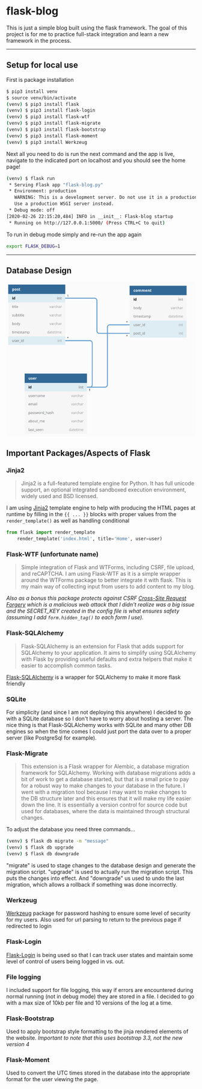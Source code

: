 # flask-blog
This is just a simple blog built using the flask framework. The goal of this project is for me to practice full-stack integration and learn a new framework in the process.

---

## Setup for local use
First is package installation
```bash
$ pip3 install venv
$ source venv/bin/activate
(venv) $ pip3 install flask
(venv) $ pip3 install flask-login
(venv) $ pip3 install flask-wtf
(venv) $ pip3 install flask-migrate
(venv) $ pip3 install flask-bootstrap
(venv) $ pip3 install flask-moment
(venv) $ pip3 install Werkzeug
```

Next all you need to do is run the next command and the app is live, navigate to the indicated port on localhost and you should see the home page!
```bash
(venv) $ flask run
 * Serving Flask app "flask-blog.py"
 * Environment: production
   WARNING: This is a development server. Do not use it in a production deployment.
   Use a production WSGI server instead.
 * Debug mode: off
[2020-02-26 22:15:20,484] INFO in __init__: Flask-blog startup
 * Running on http://127.0.0.1:5000/ (Press CTRL+C to quit)
```

To run in debug mode simply and re-run the app again
```bash
export FLASK_DEBUG=1
```

---

## Database Design

![Here is a diagram of the database structure](./db_diagram.png)

## Important Packages/Aspects of Flask

### Jinja2
> Jinja2 is a full-featured template engine for Python. It has full unicode support, an optional integrated sandboxed execution environment, widely used and BSD licensed.


I am using [Jinja2](http://jinja.pocoo.org/) template engine to help with producing the HTML pages at runtime by filling in the ```{{ ... }}``` blocks with proper values from the ```render_template()``` as well as handling conditional

```python
from flask import render_template
    render_template('index.html', title='Home', user=user)
```
### Flask-WTF (unfortunate name)
> Simple integration of Flask and WTForms, including CSRF, file upload, and reCAPTCHA.
I am using Flask-WTF as it is a simple wrapper around the WTForms package to better integrate it with flask. This is my main way of collecting input from users to add content to my blog.

*Also as a bonus this package protects against CSRF [Cross-Site Request Forgery](http://en.wikipedia.org/wiki/Cross-site_request_forgery) which is a malicious web attack that I didn't realize was a big issue and the SECRET_KEY created in the config file is what ensures safety (assuming I add ```form.hidden_tag()``` to each form I use).*

### Flask-SQLAlchemy
> Flask-SQLAlchemy is an extension for Flask that adds support for SQLAlchemy to your application. It aims to simplify using SQLAlchemy with Flask by providing useful defaults and extra helpers that make it easier to accomplish common tasks.

[Flask-SQLAlchemy](https://flask-sqlalchemy.palletsprojects.com/en/2.x/) is a wrapper for SQLAlchemy to make it more flask friendly

### SQLite
For simplicity (and since I am not deploying this anywhere) I decided to go with a SQLite database so I don't have to worry about hosting a server. The nice thing is that Flask-SQLAlchemy works with SQLite and many other DB engines so when the time comes I could just port the data over to a proper server (like PostgreSql for example).

### Flask-Migrate
> This extension is a Flask wrapper for Alembic, a database migration framework for SQLAlchemy. Working with database migrations adds a bit of work to get a database started, but that is a small price to pay for a robust way to make changes to your database in the future.
I went with a migration tool because I may want to make changes to the DB structure later and this ensures that it will make my life easier down the line. It is essentially a version control for source code but used for databases, where the data is maintained through structural changes.

To adjust the database you need three commands...
```bash
(venv) $ flask db migrate -m "message"
(venv) $ flask db upgrade
(venv) $ flask db downgrade
```
"migrate" is used to stage changes to the database design and generate the migration script. "upgrade" is used to actually run the migration script. This puts the changes into effect. And "downgrade" us used to undo the last migration, which allows a rollback if something was done incorrectly.


### Werkzeug

[Werkzeug](https://palletsprojects.com/p/werkzeug/) package for password hashing to ensure some level of security for my users. Also used for url parsing to return to the previous page if redirected to login

### Flask-Login

[Flask-Login](https://flask-login.readthedocs.io/en/latest/) is being used so that I can track user states and maintain some level of control of users being logged in vs. out.

### File logging

I included support for file logging, this way if errors are encountered during normal running (not in debug mode) they are stored in a file. I decided to go with a max size of 10kb per file and 10 versions of the log at a time.

### Flask-Bootstrap

Used to apply bootstrap style formatting to the jinja rendered elements of the website.
*Important to note that this uses bootstrap 3.3, not the new version 4*

### Flask-Moment

Used to convert the UTC times stored in the database into the appropriate format for the user viewing the page.